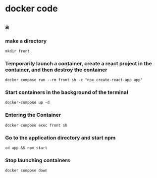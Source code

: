 # docker code

## a

### make a directory

```mkdir front```

### Temporarily launch a container, create a react project in the container, and then destroy the container

```docker compose run --rm front sh -c "npx create-react-app app"```

### Start containers in the background of the terminal

```docker-compose up -d```

### Entering the Container

```docker compose exec front sh```

### Go to the application directory and start npm

```cd app && npm start```

### Stop launching containers

```docker compose down```

